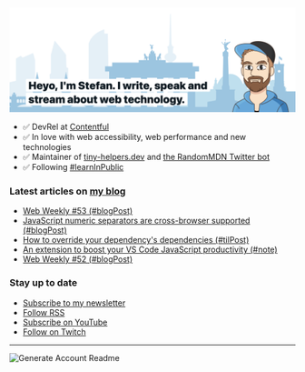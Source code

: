 <img alt="Heyo, I'm Stefan. I write and speak about web technology." src="https://raw.githubusercontent.com/stefanjudis/stefanjudis/main/screenshot.png">

- ✅ DevRel at [Contentful](https://www.contentful.com)
- ✅ In love with web accessibility, web performance and new technologies
- ✅ Maintainer of [tiny-helpers.dev](https://tiny-helpers.dev) and [the RandomMDN Twitter bot](https://twitter.com/randomMDN)
- ✅ Following [#learnInPublic](https://www.stefanjudis.com/today-i-learned/)
### Latest articles on [my blog](https://www.stefanjudis.com)

<!-- BLOG-POST-LIST:START -->
- [Web Weekly #53 &lpar;#blogPost&rpar;](https://www.stefanjudis.com/blog/web-weekly-53/)
- [JavaScript numeric separators are cross-browser supported &lpar;#blogPost&rpar;](https://www.stefanjudis.com/blog/javascript-numeric-separators-are-cross-browser-supported/)
- [How to override your dependency&#39;s dependencies &lpar;#tilPost&rpar;](https://www.stefanjudis.com/today-i-learned/how-to-override-your-dependencys-dependencies/)
- [An extension to boost your VS Code JavaScript productivity &lpar;#note&rpar;](https://www.stefanjudis.com/notes/an-extension-to-boost-your-vs-code-javascript-productivity/)
- [Web Weekly #52 &lpar;#blogPost&rpar;](https://www.stefanjudis.com/blog/web-weekly-52/)
<!-- BLOG-POST-LIST:END -->

### Stay up to date

- [Subscribe to my newsletter](https://www.stefanjudis.com/newsletter/)
- [Follow RSS](https://www.stefanjudis.com/feeds/)
- [Subscribe on YouTube](https://youtube.com/c/stefanjudis)
- [Follow on Twitch](https://www.twitch.tv/stefanjudis)

---

![Generate Account Readme](https://github.com/stefanjudis/stefanjudis/workflows/Generate%20Account%20Readme/badge.svg)
